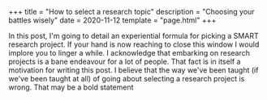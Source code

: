 +++
title = "How to select a research topic"
description = "Choosing your battles wisely"
date = 2020-11-12
template = "page.html"
+++

In this post, I'm going to detail an experiential formula for picking a SMART research project. If your hand is now reaching to close this window I would implore you to linger a while. I acknowledge that embarking on research projects is a bane endeavour for a lot of people. That fact is in itself a motivation for writing this post. I believe that the way we've been taught (if we've been taught at all) of going about selecting a research project is wrong. That may be a bold statement